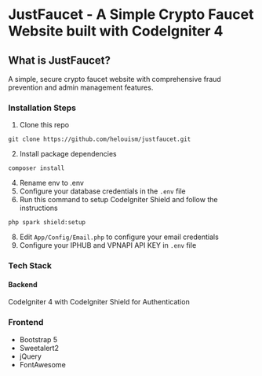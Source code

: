 # JustFaucet - A Simple Crypto Faucet Website built with CodeIgniter 4

## What is JustFaucet?

A simple, secure crypto faucet website with comprehensive fraud prevention and admin management features.

### Installation Steps

1. Clone this repo
```console
git clone https://github.com/helouism/justfaucet.git
```
2. Install package dependencies
```console
composer install
```
4. Rename env to .env
5. Configure your database credentials in the `.env` file
6. Run this command to setup CodeIgniter Shield and follow the instructions
```console
php spark shield:setup
```
8. Edit `App/Config/Email.php` to configure your email credentials
10. Configure your IPHUB and VPNAPI API KEY in `.env` file




### Tech Stack

#### Backend
CodeIgniter 4 with CodeIgniter Shield for Authentication

### Frontend
- Bootstrap 5
- Sweetalert2
- jQuery
- FontAwesome
